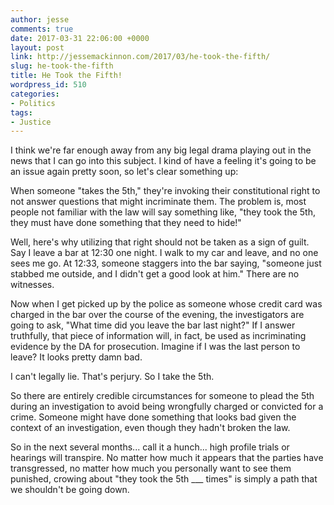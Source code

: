 ```yaml
---
author: jesse
comments: true
date: 2017-03-31 22:06:00 +0000
layout: post
link: http://jessemackinnon.com/2017/03/he-took-the-fifth/
slug: he-took-the-fifth
title: He Took the Fifth!
wordpress_id: 510
categories:
- Politics
tags:
- Justice
---
```


I think we're far enough away from any big legal drama playing out in the news that I can go into this subject. I kind of have a feeling it's going to be an issue again pretty soon, so let's clear something up:

When someone "takes the 5th," they're invoking their constitutional right to not answer questions that might incriminate them. The problem is, most people not familiar with the law will say something like, "they took the 5th, they must have done something that they need to hide!"

Well, here's why utilizing that right should not be taken as a sign of guilt. Say I leave a bar at 12:30 one night. I walk to my car and leave, and no one sees me go. At 12:33, someone staggers into the bar saying, "someone just stabbed me outside, and I didn't get a good look at him." There are no witnesses.

Now when I get picked up by the police as someone whose credit card was charged in the bar over the course of the evening, the investigators are going to ask, "What time did you leave the bar last night?" If I answer truthfully, that piece of information will, in fact, be used as incriminating evidence by the DA for prosecution. Imagine if I was the last person to leave? It looks pretty damn bad.

I can't legally lie. That's perjury. So I take the 5th.

So there are entirely credible circumstances for someone to plead the 5th during an investigation to avoid being wrongfully charged or convicted for a crime. Someone might have done something that looks bad given the context of an investigation, even though they hadn't broken the law.

So in the next several months... call it a hunch... high profile trials or hearings will transpire. No matter how much it appears that the parties have transgressed, no matter how much you personally want to see them punished, crowing about "they took the 5th ___ times" is simply a path that we shouldn't be going down.
